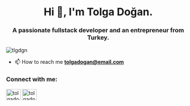 <h1 align="center">Hi 👋, I'm Tolga Doğan.</h1>
<h3 align="center">A passionate fullstack developer and an entrepreneur from Turkey.</h3>

<p align="left"> <img src="https://komarev.com/ghpvc/?username=tlgdgn&label=Profile%20views&color=0e75b6&style=flat" alt="tlgdgn" /> </p>

- 📫 How to reach me **tolgadogan@email.com**

<h3 align="left">Connect with me:</h3>
<p align="left">
<a href="https://linkedin.com/in/tolgadogan" target="blank"><img align="center" src="https://raw.githubusercontent.com/rahuldkjain/github-profile-readme-generator/master/src/images/icons/Social/linked-in-alt.svg" alt="tolgadogan" height="30" width="40" /></a>
<a href="https://instagram.com/tolgadogan__" target="blank"><img align="center" src="https://raw.githubusercontent.com/rahuldkjain/github-profile-readme-generator/master/src/images/icons/Social/instagram.svg" alt="tolgadogan__" height="30" width="40" /></a>
</p>
